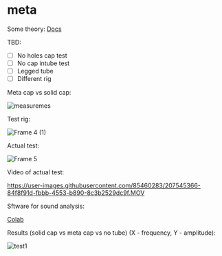 # meta


Some theory:
[Docs](https://docs.google.com/document/d/1rUISsRDoXq0jfs-jZFZWdBOQLxf3znhviiC6kxXwnIc/edit?usp=sharing)

TBD:

- [ ] No holes cap test
- [ ] No cap intube test
- [ ] Legged tube 
- [ ] Different rig

Meta cap vs solid cap:

![measuremes](https://user-images.githubusercontent.com/85460283/207561674-93e0b039-9f63-4d4f-9167-0b0386781d56.jpg)


Test rig:

![Frame 4 (1)](https://user-images.githubusercontent.com/85460283/207388949-8e002d89-bed2-4a7c-b9d8-6236fd0f1761.png)

Actual test: 

![Frame 5](https://user-images.githubusercontent.com/85460283/207545126-e56b9ae7-0978-4c58-9fa7-58c2c644b4cd.png)

Video of actual test:


https://user-images.githubusercontent.com/85460283/207545366-84f8f91d-fbbb-4553-b890-8c3b2529dc9f.MOV



Sftware for sound analysis:

[Colab](https://colab.research.google.com/drive/1uyHwhh9RmlgZjIZ-iUIS8scZYrOjwMD6#scrollTo=0Vo7yEltKMqr)

Results (solid cap vs meta cap vs no tube) (X - frequency, Y - amplitude):

![test1](https://user-images.githubusercontent.com/85460283/207389500-3c301456-1756-47e5-8931-1e349b9989c9.PNG)



